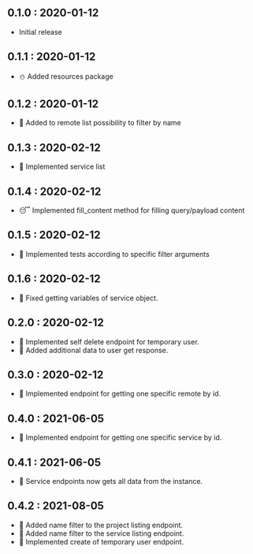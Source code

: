 ## 0.1.0 : 2020-01-12

- Initial release

## 0.1.1 : 2020-01-12

- ⛄️ Added resources package

## 0.1.2 : 2020-01-12

- 🌈 Added to remote list possibility to filter by name

## 0.1.3 : 2020-02-12

- 🎃 Implemented service list

## 0.1.4 : 2020-02-12

- 😴 Implemented fill_content method for filling query/payload content

## 0.1.5 : 2020-02-12

- 🤭 Implemented tests according to specific filter arguments

## 0.1.6 : 2020-02-12

- 🦾 Fixed getting variables of service object.

## 0.2.0 : 2020-02-12

- 🥑 Implemented self delete endpoint for temporary user.
- 🥑 Added additional data to user get response.

## 0.3.0 : 2020-02-12

- 🍓 Implemented endpoint for getting one specific remote by id.

## 0.4.0 : 2021-06-05

- 🍇 Implemented endpoint for getting one specific service by id.

## 0.4.1 : 2021-06-05

- 🍌 Service endpoints now gets all data from the instance.

## 0.4.2 : 2021-08-05

- 🥒 Added name filter to the project listing endpoint.
- 🥒 Added name filter to the service listing endpoint.
- 🥒 Implemented create of temporary user endpoint.
